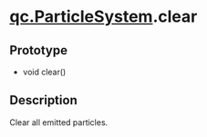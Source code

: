 # [qc.ParticleSystem](../CParticleSystem.md).clear

## Prototype
* void clear()

## Description
Clear all emitted particles.

